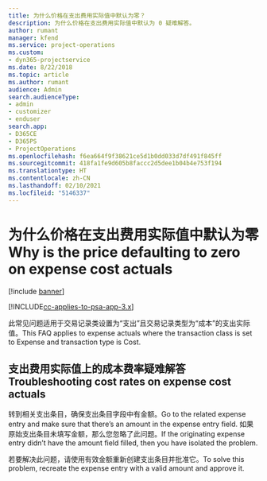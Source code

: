 ```yaml
---
title: 为什么价格在支出费用实际值中默认为零？
description: 为什么价格在支出费用实际值中默认为 0 疑难解答。
author: rumant
manager: kfend
ms.service: project-operations
ms.custom:
- dyn365-projectservice
ms.date: 8/22/2018
ms.topic: article
ms.author: rumant
audience: Admin
search.audienceType:
- admin
- customizer
- enduser
search.app:
- D365CE
- D365PS
- ProjectOperations
ms.openlocfilehash: f6ea664f9f38621ce5d1b0dd033d7df491f845ff
ms.sourcegitcommit: 418fa1fe9d605b8faccc2d5dee1b04b4e753f194
ms.translationtype: HT
ms.contentlocale: zh-CN
ms.lasthandoff: 02/10/2021
ms.locfileid: "5146337"
---
```

# <a name="why-is-the-price-defaulting-to-zero-on-expense-cost-actuals"></a><span data-ttu-id="7fd7e-103">为什么价格在支出费用实际值中默认为零</span><span class="sxs-lookup"><span data-stu-id="7fd7e-103">Why is the price defaulting to zero on expense cost actuals</span></span>

[!include [banner](../includes/psa-now-project-operations.md)]

[!INCLUDE[cc-applies-to-psa-app-3.x](../includes/cc-applies-to-psa-app-3x.md)]

<span data-ttu-id="7fd7e-104">此常见问题适用于交易记录类设置为“支出”且交易记录类型为“成本”的支出实际值。</span><span class="sxs-lookup"><span data-stu-id="7fd7e-104">This FAQ applies to expense actuals where the transaction class is set to Expense and transaction type is Cost.</span></span>

## <a name="troubleshooting-cost-rates-on-expense-cost-actuals"></a><span data-ttu-id="7fd7e-105">支出费用实际值上的成本费率疑难解答</span><span class="sxs-lookup"><span data-stu-id="7fd7e-105">Troubleshooting cost rates on expense cost actuals</span></span>

<span data-ttu-id="7fd7e-106">转到相关支出条目，确保支出条目字段中有金额。</span><span class="sxs-lookup"><span data-stu-id="7fd7e-106">Go to the related expense entry and make sure that there’s an amount in the expense entry field.</span></span> <span data-ttu-id="7fd7e-107">如果原始支出条目未填写金额，那么您忽略了此问题。</span><span class="sxs-lookup"><span data-stu-id="7fd7e-107">If the originating expense entry didn’t have the amount field filled, then you have isolated the problem.</span></span>
 
<span data-ttu-id="7fd7e-108">若要解决此问题，请使用有效金额重新创建支出条目并批准它。</span><span class="sxs-lookup"><span data-stu-id="7fd7e-108">To solve this problem, recreate the expense entry with a valid amount and approve it.</span></span>
